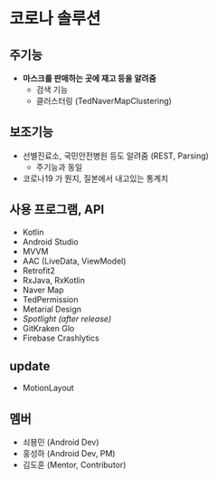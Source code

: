 # 코로나 솔루션

## 주기능

- **마스크를 판매하는 곳에 재고 등을 알려줌**
  - 검색 기능
  - 클러스터링 (TedNaverMapClustering)

## 보조기능

- 선별진료소, 국민안전병원 등도 알려줌 (REST, Parsing)
  - 주기능과 동일
- 코로나19 가 뭔지, 질본에서 내고있는 통계치

## 사용 프로그램, API

- Kotlin 
- Android Studio
- MVVM
- AAC (LiveData, ViewModel)
- Retrofit2
- RxJava, RxKotlin
- Naver Map
- TedPermission
- Metarial Design
- *Spotlight (after release)*
- GitKraken Glo
- Firebase Crashlytics

## update

- MotionLayout

## 멤버

- 쇠븡민 (Android Dev)
- 홍성하 (Android Dev, PM)
- 김도훈 (Mentor, Contributor)
